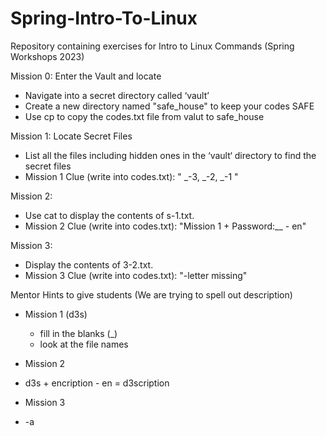 # Spring-Intro-To-Linux
Repository containing exercises for Intro to Linux Commands (Spring Workshops 2023)

Mission 0: Enter the Vault and locate 
- Navigate into a secret directory called ‘vault’
- Create a new directory named "safe_house" to keep your codes SAFE
- Use cp to copy the codes.txt file from valut to safe_house

Mission 1: Locate Secret Files
- List all the files including hidden ones in the ‘vault‘ directory to find the secret files
- Mission 1 Clue (write into codes.txt): " _-3, _-2, _-1 "

Mission 2:
- Use cat to display the contents of s-1.txt.
- Mission 2 Clue (write into codes.txt): "Mission 1 + Password:__ - en"

Mission 3:
- Display the contents of 3-2.txt.
- Mission 3 Clue (write into codes.txt): "-letter missing"



Mentor Hints to give students (We are trying to spell out description)
- Mission 1 (d3s)
  - fill in the blanks (_)
  - look at the file names

- Mission 2
- d3s + encription - en = d3scription

- Mission 3
- -a
